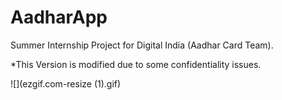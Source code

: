 # AadharApp

Summer Internship Project for Digital India (Aadhar Card Team). 

*This Version is modified due to some confidentiality issues.

![](ezgif.com-resize (1).gif)
